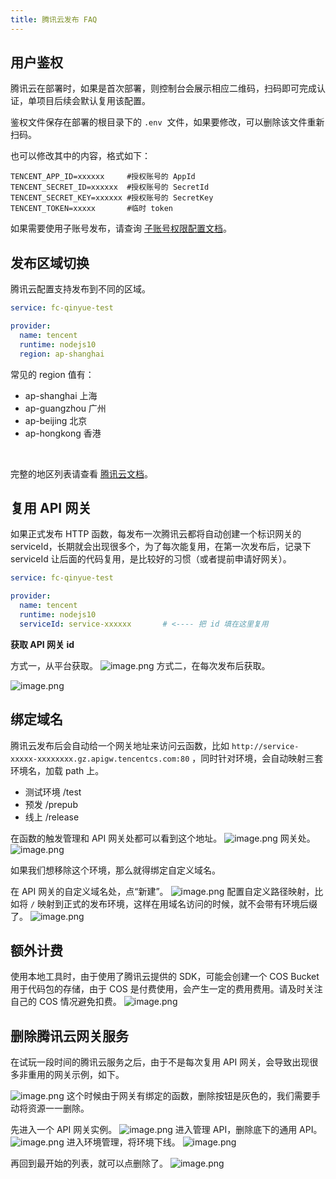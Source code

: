 ```yaml
---
title: 腾讯云发布 FAQ
---
```


  ## 用户鉴权


腾讯云在部署时，如果是首次部署，则控制台会展示相应二维码，扫码即可完成认证，单项目后续会默认复用该配置。


鉴权文件保存在部署的根目录下的 `.env`  文件，如果要修改，可以删除该文件重新扫码。


也可以修改其中的内容，格式如下：
```
TENCENT_APP_ID=xxxxxx     #授权账号的 AppId
TENCENT_SECRET_ID=xxxxxx  #授权账号的 SecretId
TENCENT_SECRET_KEY=xxxxxx #授权账号的 SecretKey
TENCENT_TOKEN=xxxxx       #临时 token
```


如果需要使用子账号发布，请查询 [子账号权限配置文档](https://cloud.tencent.com/document/product/1154/43006)。
## 
## 发布区域切换


腾讯云配置支持发布到不同的区域。


```yaml
service: fc-qinyue-test

provider:
  name: tencent
  runtime: nodejs10
  region: ap-shanghai

```
常见的 region 值有：


- ap-shanghai 上海
- ap-guangzhou 广州
- ap-beijing 北京
- ap-hongkong 香港

​

完整的地区列表请查看 [腾讯云文档](https://cloud.tencent.com/document/api/583/17238)。
## 
## 复用 API 网关


如果正式发布 HTTP 函数，每发布一次腾讯云都将自动创建一个标识网关的 serviceId，长期就会出现很多个，为了每次能复用，在第一次发布后，记录下 serviceId 让后面的代码复用，是比较好的习惯（或者提前申请好网关）。


```yaml
service: fc-qinyue-test

provider:
  name: tencent
  runtime: nodejs10
  serviceId: service-xxxxxx       # <---- 把 id 填在这里复用

```
**获取 API 网关 id**


方式一，从平台获取。
![image.png](https://cdn.nlark.com/yuque/0/2020/png/501408/1588752561344-c520ce4d-8dba-4e88-99c6-744e5af73cb9.png#height=577&id=nPqm4&margin=%5Bobject%20Object%5D&name=image.png&originHeight=577&originWidth=1173&originalType=binary&size=72901&status=done&style=none&width=1173)
方式二，在每次发布后获取。


![image.png](https://cdn.nlark.com/yuque/0/2020/png/501408/1588752629863-178fd9db-7dcb-496e-af05-1fc68abfb30f.png#height=115&id=iBgEU&margin=%5Bobject%20Object%5D&name=image.png&originHeight=115&originWidth=746&originalType=binary&size=39588&status=done&style=none&width=746)




## 绑定域名


腾讯云发布后会自动给一个网关地址来访问云函数，比如 `http://service-xxxxx-xxxxxxxx.gz.apigw.tencentcs.com:80` ，同时针对环境，会自动映射三套环境名，加载 path 上。


- 测试环境 /test
- 预发 /prepub
- 线上 /release



在函数的触发管理和 API 网关处都可以看到这个地址。
![image.png](https://cdn.nlark.com/yuque/0/2020/png/501408/1588752924557-d0eb153e-f583-49c2-b9a4-55e417867b43.png#height=421&id=cPfTl&margin=%5Bobject%20Object%5D&name=image.png&originHeight=578&originWidth=1025&originalType=binary&size=49631&status=done&style=none&width=746)
网关处。
![image.png](https://cdn.nlark.com/yuque/0/2020/png/501408/1588752972052-c2f7fbc8-0725-49e0-ab73-5dec6a7c0c00.png#height=732&id=Qw18W&margin=%5Bobject%20Object%5D&name=image.png&originHeight=732&originWidth=3010&originalType=binary&size=238685&status=done&style=none&width=3010)


如果我们想移除这个环境，那么就得绑定自定义域名。


在 API 网关的自定义域名处，点“新建”。
![image.png](https://cdn.nlark.com/yuque/0/2020/png/501408/1588753063041-496d876f-3457-47cb-8156-c9e8364e91db.png#height=338&id=mIiB5&margin=%5Bobject%20Object%5D&name=image.png&originHeight=338&originWidth=1096&originalType=binary&size=26777&status=done&style=none&width=1096)
配置自定义路径映射，比如将 `/` 映射到正式的发布环境，这样在用域名访问的时候，就不会带有环境后缀了。
![image.png](https://cdn.nlark.com/yuque/0/2020/png/501408/1588753124170-9e6a2b01-dad8-47df-9d81-294d8397137b.png#height=607&id=FAbTy&margin=%5Bobject%20Object%5D&name=image.png&originHeight=607&originWidth=904&originalType=binary&size=49449&status=done&style=none&width=904)


## 额外计费


使用本地工具时，由于使用了腾讯云提供的 SDK，可能会创建一个 COS Bucket 用于代码包的存储，由于 COS 是付费使用，会产生一定的费用费用。请及时关注自己的 COS 情况避免扣费。
![image.png](https://cdn.nlark.com/yuque/0/2020/png/501408/1606803155279-51e71ffa-6e9a-4ab9-812b-19003d45483c.png#height=460&id=DRD5n&margin=%5Bobject%20Object%5D&name=image.png&originHeight=460&originWidth=1196&originalType=binary&size=60856&status=done&style=none&width=1196)


## **删除腾讯云网关服务**


在试玩一段时间的腾讯云服务之后，由于不是每次复用 API 网关，会导致出现很多非重用的网关示例，如下。


![image.png](https://cdn.nlark.com/yuque/0/2020/png/501408/1588749300990-34089754-5fe2-4fb9-942a-0f9f0abc6984.png#height=1226&id=Jo9cX&margin=%5Bobject%20Object%5D&name=image.png&originHeight=1226&originWidth=2778&originalType=binary&size=261243&status=done&style=none&width=2778)
这个时候由于网关有绑定的函数，删除按钮是灰色的，我们需要手动将资源一一删除。


先进入一个 API 网关实例。
![image.png](https://cdn.nlark.com/yuque/0/2020/png/501408/1588749368951-da40aa66-249f-46ac-b208-e7085952c528.png#height=361&id=fA0yx&margin=%5Bobject%20Object%5D&name=image.png&originHeight=942&originWidth=1946&originalType=binary&size=134710&status=done&style=none&width=746)
进入管理 API，删除底下的通用 API。
![image.png](https://cdn.nlark.com/yuque/0/2020/png/501408/1588749549259-fd35cfa1-9e00-42a3-82ff-78f3de23dd85.png#height=930&id=iTseJ&margin=%5Bobject%20Object%5D&name=image.png&originHeight=930&originWidth=2346&originalType=binary&size=122962&status=done&style=none&width=2346)
进入环境管理，将环境下线。
![image.png](https://cdn.nlark.com/yuque/0/2020/png/501408/1588749641386-77ddf012-2b29-46a5-a8dc-6d416d07518e.png#height=770&id=lAclZ&margin=%5Bobject%20Object%5D&name=image.png&originHeight=770&originWidth=2234&originalType=binary&size=134714&status=done&style=none&width=2234)


再回到最开始的列表，就可以点删除了。
![image.png](https://cdn.nlark.com/yuque/0/2020/png/501408/1588749709595-1c47d6e3-08af-42e1-be34-961409f82e1a.png#height=986&id=ZpugG&margin=%5Bobject%20Object%5D&name=image.png&originHeight=986&originWidth=2342&originalType=binary&size=182531&status=done&style=none&width=2342)